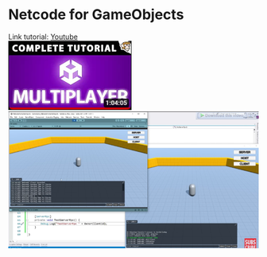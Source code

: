 # Netcode for GameObjects
Link tutorial: <a href="https://youtu.be/3yuBOB3VrCk">Youtube</a><br>
<img src="capture.png"><br>
<img src="capture1.png">
